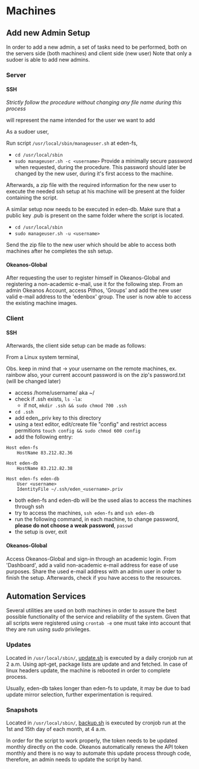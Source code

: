 # Machines

## Add new Admin Setup
In order to add a new admin, a set of tasks need to be performed, both on the servers side (both machines) and client side (new user)
Note that only a sudoer is able to add new admins.

### Server

#### SSH
_Strictly follow the procedure without changing any file name during this process_

<username> will represent the name intended for the user we want to add

As a sudoer user,

Run script ```/usr/local/sbin/manageuser.sh``` at eden-fs,
- ```cd /usr/local/sbin```
- ```sudo manageuser.sh -c <username>```
Provide a minimally secure password when requested, during the procedure.
This password should later be changed by the new user, during it's first access to the machine.

Afterwards, a zip file with the required information for the new user to execute the needed ssh setup at his machine
will be present at the folder containing the script.

A similar setup now needs to be executed in eden-db.
Make sure that a public key <username>.pub is present on the same folder where the script is located.
- ```cd /usr/local/sbin```
- ```sudo manageuser.sh -u <username>```

Send the zip file to the new user which should be able to access both machines after he completes the ssh setup.

#### Okeanos-Global
After requesting the user to register himself in Okeanos-Global and registering a non-academic e-mail, use it for the following step.
From an admin Okeanos Account, access Pithos, 'Groups' and add the new user valid e-mail address to the 'edenbox' group.
The user is now able to access the existing machine images.

### Client

#### SSH
Afterwards, the client side setup can be made as follows:

From a Linux system terminal,

Obs. keep in mind that
<username> -> your username on the remote machines, ex. rainbow
also, your current account password is on the zip's <username> password.txt (will be changed later)

- access /home/username/ aka ~/
- check if .ssh exists, ```ls -la```:
	- if not, ```mkdir .ssh && sudo chmod 700 .ssh```
- ```cd .ssh```
- add eden_<username>.priv key to this directory
- using a text editor, edit/create file "config" and restrict access permitions ```touch config && sudo chmod 600 config```
- add the following entry:
```
Host eden-fs
	HostName 83.212.82.36

Host eden-db
	HostName 83.212.82.38

Host eden-fs eden-db
	User <username>
	IdentityFile ~/.ssh/eden_<username>.priv
```
- both eden-fs and eden-db will be the used alias to access the machines through ssh
- try to access the machines, ```ssh eden-fs``` and ```ssh eden-db```
- run the following command, in each machine, to change password, __please do not choose a weak password__, ```passwd```
- the setup is over, exit

#### Okeanos-Global
Access Okeanos-Global and sign-in through an academic login.
From 'Dashboard', add a valid non-academic e-mail address for ease of use purposes.
Share the used e-mail address with an admin user in order to finish the setup.
Afterwards, check if you have access to the resources.

## Automation Services

Several utilities are used on both machines in order to assure the best possible functionality of the service and reliability of the system.
Given that all scripts were registered using ```crontab -e``` one must take into account that they are run using _sudo_ privileges.

### Updates
Located in ```/usr/local/sbin/```, [update.sh](update.sh) is executed by a daily cronjob run at 2 a.m.
Using apt-get, package lists are update and and fetched. In case of linux headers update, the machine is rebooted in order to complete process. 

Usually, eden-db takes longer than eden-fs to update, it may be due to bad update mirror selection, further experimentation is required.

### Snapshots
Located in ```/usr/local/sbin/```, [backup.sh](backup.sh) is executed by cronjob run at the 1st and 15th day of each month, at 4 a.m.

In order for the script to work properly, the token needs to be updated monthly directly on the code.
Okeanos automatically renews the API token monthly and there is no way to automate this update process through code, therefore, an admin needs to update the script by hand.
